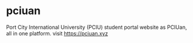 # pciuan
Port City International University (PCIU) student portal website as PCIUan, all in one platform.
visit https://pciuan.xyz
